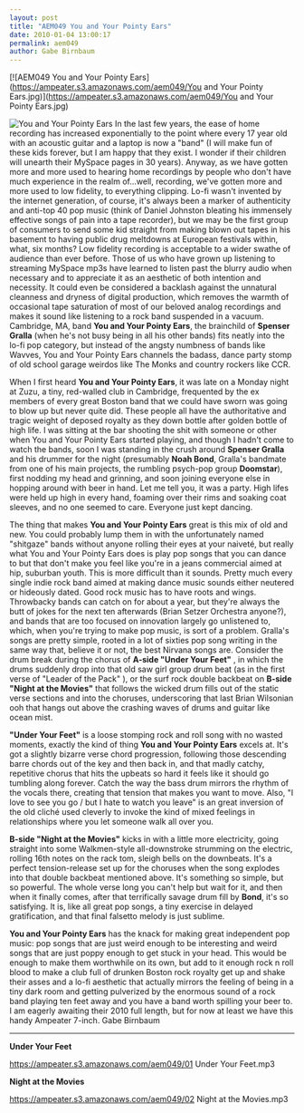 ```yaml
---
layout: post
title: "AEM049 You and Your Pointy Ears"
date: 2010-01-04 13:00:17
permalink: aem049
author: Gabe Birnbaum
---
```

[![AEM049 You and Your Pointy Ears](https://ampeater.s3.amazonaws.com/aem049/You and Your Pointy Ears.jpg)](https://ampeater.s3.amazonaws.com/aem049/You and Your Pointy Ears.jpg)

![You and Your Pointy Ears](http://ampeatermusic.com/wp-content/uploads/2010/01/You-and-Your-Pointy-Ears-300x225.jpg "You and Your Pointy Ears") In the last few years, the ease of home recording has increased exponentially to the point where every 17 year old with an acoustic guitar and a laptop is now a "band" (I will make fun of these kids forever, but I am happy that they exist. I wonder if their children will unearth their MySpace pages in 30 years). Anyway, as we have gotten more and more used to hearing home recordings by people who don't have much experience in the realm of...well, recording, we've gotten more and more used to low fidelity, to everything clipping. Lo-fi wasn't invented by the internet generation, of course, it's always been a marker of authenticity and anti-top 40 pop music (think of Daniel Johnston bleating his immensely effective songs of pain into a tape recorder), but we may be the first group of consumers to send some kid straight from making blown out tapes in his basement to having public drug meltdowns at European festivals within, what, six months? Low fidelity recording is acceptable to a wider swathe of audience than ever before. Those of us who have grown up listening to streaming MySpace mp3s have learned to listen past the blurry audio when necessary and to appreciate it as an aesthetic of both intention and necessity. It could even be considered a backlash against the unnatural cleanness and dryness of digital production, which removes the warmth of occasional tape saturation of most of our beloved analog recordings and makes it sound like listening to a rock band suspended in a vacuum. Cambridge, MA, band **You and Your Pointy Ears**, the brainchild of **Spenser Gralla** (when he's not busy being in all his other bands) fits neatly into the lo-fi pop category, but instead of the angsty numbness of bands like Wavves, You and Your Pointy Ears channels the badass, dance party stomp of old school garage weirdos like The Monks and country rockers like CCR.

<!-- more -->

When I first heard **You and Your Pointy Ears**, it was late on a Monday night at Zuzu, a tiny, red-walled club in Cambridge, frequented by the ex members of every great Boston band that we could have sworn was going to blow up but never quite did. These people all have the authoritative and tragic weight of deposed royalty as they down bottle after golden bottle of high life. I was sitting at the bar shooting the shit with someone or other when You and Your Pointy Ears started playing, and though I hadn't come to watch the bands, soon I was standing in the crush around **Spenser Gralla** and his drummer for the night (presumably **Noah Bond**, Gralla's bandmate from one of his main projects, the rumbling psych-pop group **Doomstar**), first nodding my head and grinning, and soon joining everyone else in hopping around with beer in hand. Let me tell you, it was a party. High lifes were held up high in every hand, foaming over their rims and soaking coat sleeves, and no one seemed to care. Everyone just kept dancing.

The thing that makes **You and Your Pointy Ears** great is this mix of old and new. You could probably lump them in with the unfortunately named "shitgaze" bands without anyone rolling their eyes at your naiveté, but really what You and Your Pointy Ears does is play pop songs that you can dance to but that don't make you feel like you're in a jeans commercial aimed at hip, suburban youth. This is more difficult than it sounds. Pretty much every single indie rock band aimed at making dance music sounds either neutered or hideously dated. Good rock music has to have roots and wings. Throwbacky bands can catch on for about a year, but they're always the butt of jokes for the next ten afterwards (Brian Setzer Orchestra anyone?), and bands that are too focused on innovation largely go unlistened to, which, when you're trying to make pop music, is sort of a problem. Gralla's songs are pretty simple, rooted in a lot of sixties pop song writing in the same way that, believe it or not, the best Nirvana songs are. Consider the drum break during the chorus of **A-side "Under Your Feet"** , in which the drums suddenly drop into that old saw girl group drum beat (as in the first verse of "Leader of the Pack" ), or the surf rock double backbeat on **B-side "Night at the Movies"** that follows the wicked drum fills out of the static verse sections and into the choruses, underscoring that last Brian Wilsonian ooh that hangs out above the crashing waves of drums and guitar like ocean mist.

**"Under Your Feet"** is a loose stomping rock and roll song with no wasted moments, exactly the kind of thing **You and Your Pointy Ears** excels at. It's got a slightly bizarre verse chord progression, following those descending barre chords out of the key and then back in, and that madly catchy, repetitive chorus that hits the upbeats so hard it feels like it should go tumbling along forever. Catch the way the bass drum mirrors the rhythm of the vocals there, creating that tension that makes you want to move. Also, "I love to see you go / but I hate to watch you leave" is an great inversion of the old cliché used cleverly to invoke the kind of mixed feelings in relationships where you let someone walk all over you.

**B-side "Night at the Movies"** kicks in with a little more electricity, going straight into some Walkmen-style all-downstroke strumming on the electric, rolling 16th notes on the rack tom, sleigh bells on the downbeats. It's a perfect tension-release set up for the choruses when the song explodes into that double backbeat mentioned above. It's something so simple, but so powerful. The whole verse long you can't help but wait for it, and then when it finally comes, after that terrifically savage drum fill by **Bond**, it's so satisfying. It is, like all great pop songs, a tiny exercise in delayed gratification, and that final falsetto melody is just sublime.

**You and Your Pointy Ears** has the knack for making great independent pop music: pop songs that are just weird enough to be interesting and weird songs that are just poppy enough to get stuck in your head. This would be enough to make them worthwhile on its own, but add to it enough rock n roll blood to make a club full of drunken Boston rock royalty get up and shake their asses and a lo-fi aesthetic that actually mirrors the feeling of being in a tiny dark room and getting pulverized by the enormous sound of a rock band playing ten feet away and you have a band worth spilling your beer to. I am eagerly awaiting their 2010 full length, but for now at least we have this handy Ampeater 7-inch. Gabe Birnbaum

---

**Under Your Feet**

https://ampeater.s3.amazonaws.com/aem049/01 Under Your Feet.mp3

**Night at the Movies**

https://ampeater.s3.amazonaws.com/aem049/02 Night at the Movies.mp3

